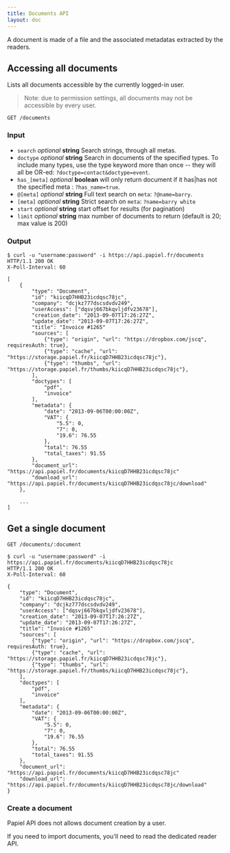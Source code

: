 ```yaml
---
title: Documents API
layout: doc
---
```


A document is made of a file and the associated metadatas extracted by the readers.

## Accessing all documents

Lists all documents accessible by the currently logged-in user.

> Note: due to permission settings, all documents may not be accessible by every user.

`GET /documents`

### Input

- `search` _optional_ **string** Search strings, through all metas.
- `doctype` _optional_ **string** Search in documents of the specified types. To include many types, use the type keyword more than once -- they will all be OR-ed: `?doctype=contact&doctype=event`.
- `has_[meta]` _optional_ **boolean** will only return document if it has|has not the specified meta : `?has_name=true`.
- `@[meta]` _optional_ **string** Full text search on `meta`:  `?@name=barry`.
- `[meta]` _optional_ **string** Strict search on `meta`: `?name=barry white`
- `start` _optional_ **string** start offset for results (for pagination)
- `limit` _optional_ **string** max number of documents to return (default is 20; max value is 200)

### Output

	$ curl -u "username:password" -i https://api.papiel.fr/documents
	HTTP/1.1 200 OK
	X-Poll-Interval: 60

	[
		{
			"type": "Document",
			"id": "kiicqD7HHB23icdqsc78jc",
			"company": "dcjkz777dscsdvdv249",
			"userAccess": ["dqsvj667bkqvljdfv23678"],
			"creation_date": "2013-09-07T17:26:27Z",
			"update_date": "2013-09-07T17:26:27Z",
			"title": "Invoice #1265"
			"sources": [
				{"type": "origin", "url": "https://dropbox.com/jscq", requiresAuth: true},
				{"type": "cache", "url": "https://storage.papiel.fr/kiicqD7HHB23icdqsc78jc"},
				{"type": "thumbs", "url": "https://storage.papiel.fr/thumbs/kiicqD7HHB23icdqsc78jc"},
			],
			"doctypes": [
				"pdf",
				"invoice"
			],
			"metadata": {
				"date": "2013-09-06T00:00:00Z",
				"VAT": {
					"5.5": 0,
					"7": 0,
					"19.6": 76.55
				},
				"total": 76.55
				"total_taxes": 91.55
			},
			"document_url": "https://api.papiel.fr/documents/kiicqD7HHB23icdqsc78jc"
			"download_url": "https://api.papiel.fr/documents/kiicqD7HHB23icdqsc78jc/download"
		},
		
		...
	]

## Get a single document

`GET /documents/:document`

	$ curl -u "username:password" -i https://api.papiel.fr/documents/kiicqD7HHB23icdqsc78jc
	HTTP/1.1 200 OK
	X-Poll-Interval: 60

	{
		"type": "Document",
		"id": "kiicqD7HHB23icdqsc78jc",
		"company": "dcjkz777dscsdvdv249",
		"userAccess": ["dqsvj667bkqvljdfv23678"],
		"creation_date": "2013-09-07T17:26:27Z",
		"update_date": "2013-09-07T17:26:27Z",
		"title": "Invoice #1265"
		"sources": [
			{"type": "origin", "url": "https://dropbox.com/jscq", requiresAuth: true},
			{"type": "cache", "url": "https://storage.papiel.fr/kiicqD7HHB23icdqsc78jc"},
			{"type": "thumbs", "url": "https://storage.papiel.fr/thumbs/kiicqD7HHB23icdqsc78jc"},
		],
		"doctypes": [
			"pdf",
			"invoice"
		],
		"metadata": {
			"date": "2013-09-06T00:00:00Z",
			"VAT": {
				"5.5": 0,
				"7": 0,
				"19.6": 76.55
			},
			"total": 76.55
			"total_taxes": 91.55
		},
		"document_url": "https://api.papiel.fr/documents/kiicqD7HHB23icdqsc78jc"
		"download_url": "https://api.papiel.fr/documents/kiicqD7HHB23icdqsc78jc/download"
	}


### Create a document
Papiel API does not allows document creation by a user.

If you need to import documents, you'll need to read the dedicated reader API.
